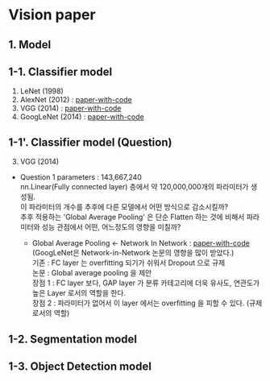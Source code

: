 # Vision paper

## 1. Model
## 1-1. Classifier model

1. LeNet (1998)
2. AlexNet (2012) : [paper-with-code](https://paperswithcode.com/method/alexnet)
3. VGG (2014) : [paper-with-code](https://paperswithcode.com/method/vgg)
4. GoogLeNet (2014) : [paper-with-code](https://paperswithcode.com/method/googlenet)

## 1-1'. Classifier model (Question)
3. VGG (2014)  
  * Question 1
    parameters : 143,667,240  
    nn.Linear(Fully connected layer) 층에서 약 120,000,000개의 파라미터가 생성됨.  
    이 파라미터의 개수를 추후에 다른 모델에서 어떤 방식으로 감소시킬까?   
    추후 적용하는 'Global Average Pooling' 은 단순 Flatten 하는 것에 비해서 파라미터와 성능 관점에서 어떤, 어느정도의 영향을 미칠까?  
    
    * Global Average Pooling <- Network In Network : [paper-with-code](https://paperswithcode.com/paper/network-in-network#code)  
      (GoogLeNet은 Network-in-Network 논문의 영향을 많이 받았다.)  
      기존 : FC layer 는 overfitting 되기가 쉬워서 Dropout 으로 규제  
      논문 : Global average pooling 을 제안  
           장점 1 : FC layer 보다, GAP layer 가 분류 카테고리에 더욱 유사도, 연관도가 높은 Layer 로서의 역할을 한다.  
           장점 2 : 파라미터가 없어서 이 layer 에서는 overfitting 을 피할 수 있다. (규제로서의 역할) 
      
      


## 1-2. Segmentation model

## 1-3. Object Detection model

